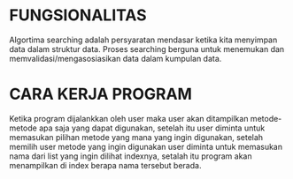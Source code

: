 # FUNGSIONALITAS
Algortima searching adalah persyaratan mendasar ketika kita menyimpan data dalam struktur data. Proses searching berguna untuk menemukan dan memvalidasi/mengasosiasikan data  dalam kumpulan data.
# CARA KERJA PROGRAM
Ketika program dijalankkan oleh user maka user akan ditampilkan metode-metode apa saja yang dapat digunakan, setelah itu user diminta untuk memasukan pilihan metode yang mana yang ingin digunakan, setelah memilih user metode yang ingin digunakan user diminta untuk memasukan nama dari list yang ingin dilihat indexnya, setalah itu program akan menampilkan di index berapa nama tersebut berada.